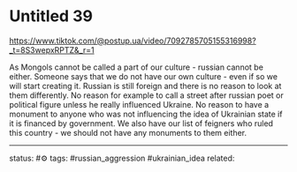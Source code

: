 # Untitled 39
https://www.tiktok.com/@postup.ua/video/7092785705155316998?_t=8S3wepxRPTZ&_r=1

As Mongols cannot be called a part of our culture - russian cannot be either.
Someone says that we do not have our own culture - even if so we will start creating it. 
Russian is still foreign and there is no reason to look at them differently.
No reason for example to call a street after russian poet or political figure unless he really influenced Ukraine.
No reason to have a monument to anyone who was not influencing the idea of Ukrainian state if it is financed by government. 
We also have our list of feigners who ruled this country - we should not have any monuments to them either.



---
status: #⚙️ 
tags: #russian_aggression #ukrainian_idea 
related: 